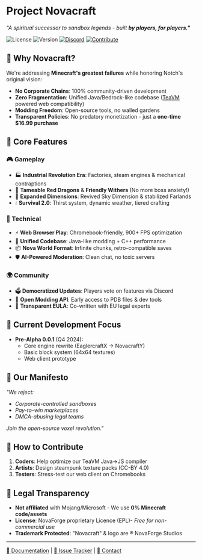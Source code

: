# Project Novacraft

*"A spiritual successor to sandbox legends - built* ***by players, for players."***  

![License](https://img.shields.io/badge/License-ECL%20(Community%20Edition)-brightgreen) 
![Version](https://img.shields.io/badge/Version-Pre--Alpha%200.0.1-orange) 
[![Discord](https://img.shields.io/discord/112233445566778899?label=Discord&logo=discord&color=7289DA)](https://discord.gg/acN93WBRC5) 
[![Contribute](https://img.shields.io/badge/Contribute-GitHub-blue?logo=github)](https://github.com/Developer-lfieriro743/Novacraft)

## 🌟 Why Novacraft?

We're addressing **Minecraft's greatest failures** while honoring Notch's original vision:
- **No Corporate Chains**: 100% community-driven development
- **Zero Fragmentation**: Unified Java/Bedrock-like codebase ([TeaVM](https://teavm.org/) powered web compatibility)
- **Modding Freedom**: Open-source tools, no walled gardens
- **Transparent Policies**: No predatory monetization - just a **one-time $16.99 purchase**

## 🚀 Core Features

### 🎮 Gameplay
- 🏭 **Industrial Revolution Era**: Factories, steam engines & mechanical contraptions
- 🐉 **Tameable Red Dragons** & **Friendly Withers** (No more boss anxiety!)
- 🌌 **Expanded Dimensions**: Revived Sky Dimension & stabilized Farlands
- 💧 **Survival 2.0**: Thirst system, dynamic weather, tiered crafting

### 🔧 Technical
- ⚡ **Web Browser Play**: Chromebook-friendly, 900+ FPS optimization
- 🧱 **Unified Codebase**: Java-like modding + C++ performance
- 📦 **Nova World Format**: Infinite chunks, retro-compatible saves
- 🛡️ **AI-Powered Moderation**: Clean chat, no toxic servers

### 🌍 Community
- 🗳️ **Democratized Updates**: Players vote on features via Discord
- 🧪 **Open Modding API**: Early access to PDB files & dev tools
- 📜 **Transparent EULA**: Co-written with EU legal experts

## 🔨 Current Development Focus
- **Pre-Alpha 0.0.1** (Q4 2024):
  - Core engine rewrite (EaglercraftX → NovacraftY)
  - Basic block system (64x64 textures)
  - Web client prototype

## 📜 Our Manifesto
*"We reject:*  
- *Corporate-controlled sandboxes*  
- *Pay-to-win marketplaces*  
- *DMCA-abusing legal teams*  

*Join the open-source voxel revolution."*

## 👥 How to Contribute
1. **Coders**: Help optimize our TeaVM Java→JS compiler
2. **Artists**: Design steampunk texture packs (CC-BY 4.0)
3. **Testers**: Stress-test our web client on Chromebooks

## 🚨 Legal Transparency
- **Not affiliated** with Mojang/Microsoft - We use **0% Minecraft code/assets**
- **License**: NovaForge proprietary Licence (EPL)- *Free for non-commercial use*
- **Trademark Protected**: "Novacraft" & logo are ® NovaForge Studios

---

[📘 Documentation](https://Novacrafty.gitbook.io/docs) | 
[🐛 Issue Tracker](https://github.com/Developer-lfieriro743/NovacraftY/issues) | 
[📧 Contact](mailto:NovaForgeStudios@mail.com)
